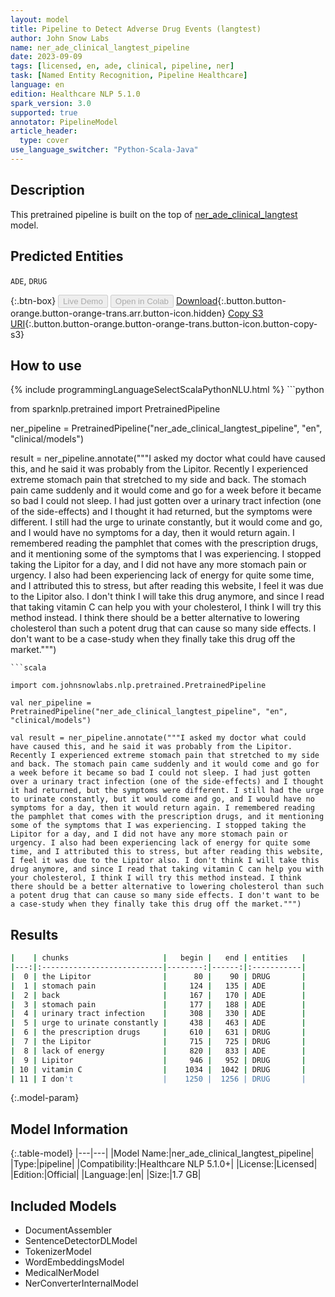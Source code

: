 ```yaml
---
layout: model
title: Pipeline to Detect Adverse Drug Events (langtest)
author: John Snow Labs
name: ner_ade_clinical_langtest_pipeline
date: 2023-09-09
tags: [licensed, en, ade, clinical, pipeline, ner]
task: [Named Entity Recognition, Pipeline Healthcare]
language: en
edition: Healthcare NLP 5.1.0
spark_version: 3.0
supported: true
annotator: PipelineModel
article_header:
  type: cover
use_language_switcher: "Python-Scala-Java"
---
```


## Description

This pretrained pipeline is built on the top of [ner_ade_clinical_langtest](https://nlp.johnsnowlabs.com/2023/07/31/ner_ade_clinical_langtest_en.html) model.

## Predicted Entities
`ADE`, `DRUG`

{:.btn-box}
<button class="button button-orange" disabled>Live Demo</button>
<button class="button button-orange" disabled>Open in Colab</button>
[Download](https://s3.amazonaws.com/auxdata.johnsnowlabs.com/clinical/models/ner_ade_clinical_langtest_pipeline_en_5.1.0_3.0_1694280973257.zip){:.button.button-orange.button-orange-trans.arr.button-icon.hidden}
[Copy S3 URI](s3://auxdata.johnsnowlabs.com/clinical/models/ner_ade_clinical_langtest_pipeline_en_5.1.0_3.0_1694280973257.zip){:.button.button-orange.button-orange-trans.button-icon.button-copy-s3}

## How to use



<div class="tabs-box" markdown="1">
{% include programmingLanguageSelectScalaPythonNLU.html %}
```python

from sparknlp.pretrained import PretrainedPipeline

ner_pipeline = PretrainedPipeline("ner_ade_clinical_langtest_pipeline", "en", "clinical/models")

result = ner_pipeline.annotate("""I asked my doctor what could have caused this, and he said it was probably from the Lipitor. Recently I experienced extreme stomach pain that stretched to my side and back. The stomach pain came suddenly and it would come and go for a week before it became so bad I could not sleep. I had just gotten over a urinary tract infection (one of the side-effects) and I thought it had returned, but the symptoms were different. I still had the urge to urinate constantly, but it would come and go, and I would have no symptoms for a day, then it would return again. I remembered reading the pamphlet that comes with the prescription drugs, and it mentioning some of the symptoms that I was experiencing. I stopped taking the Lipitor for a day, and I did not have any more stomach pain or urgency. I also had been experiencing lack of energy for quite some time, and I attributed this to stress, but after reading this website, I feel it was due to the Lipitor also. I don't think I will take this drug anymore, and since I read that taking vitamin C can help you with your cholesterol, I think I will try this method instead. I think there should be a better alternative to lowering cholesterol than such a potent drug that can cause so many side effects. I don't want to be a case-study when they finally take this drug off the market.""")

```
```scala

import com.johnsnowlabs.nlp.pretrained.PretrainedPipeline

val ner_pipeline = PretrainedPipeline("ner_ade_clinical_langtest_pipeline", "en", "clinical/models")

val result = ner_pipeline.annotate("""I asked my doctor what could have caused this, and he said it was probably from the Lipitor. Recently I experienced extreme stomach pain that stretched to my side and back. The stomach pain came suddenly and it would come and go for a week before it became so bad I could not sleep. I had just gotten over a urinary tract infection (one of the side-effects) and I thought it had returned, but the symptoms were different. I still had the urge to urinate constantly, but it would come and go, and I would have no symptoms for a day, then it would return again. I remembered reading the pamphlet that comes with the prescription drugs, and it mentioning some of the symptoms that I was experiencing. I stopped taking the Lipitor for a day, and I did not have any more stomach pain or urgency. I also had been experiencing lack of energy for quite some time, and I attributed this to stress, but after reading this website, I feel it was due to the Lipitor also. I don't think I will take this drug anymore, and since I read that taking vitamin C can help you with your cholesterol, I think I will try this method instead. I think there should be a better alternative to lowering cholesterol than such a potent drug that can cause so many side effects. I don't want to be a case-study when they finally take this drug off the market.""")

```
</div>

## Results

```bash
|    | chunks                     |   begin |   end | entities   |
|---:|:---------------------------|--------:|------:|:-----------|
|  0 | the Lipitor                |      80 |    90 | DRUG       |
|  1 | stomach pain               |     124 |   135 | ADE        |
|  2 | back                       |     167 |   170 | ADE        |
|  3 | stomach pain               |     177 |   188 | ADE        |
|  4 | urinary tract infection    |     308 |   330 | ADE        |
|  5 | urge to urinate constantly |     438 |   463 | ADE        |
|  6 | the prescription drugs     |     610 |   631 | DRUG       |
|  7 | the Lipitor                |     715 |   725 | DRUG       |
|  8 | lack of energy             |     820 |   833 | ADE        |
|  9 | Lipitor                    |     946 |   952 | DRUG       |
| 10 | vitamin C                  |    1034 |  1042 | DRUG       |
| 11 | I don't                    |    1250 |  1256 | DRUG       |
```

{:.model-param}
## Model Information

{:.table-model}
|---|---|
|Model Name:|ner_ade_clinical_langtest_pipeline|
|Type:|pipeline|
|Compatibility:|Healthcare NLP 5.1.0+|
|License:|Licensed|
|Edition:|Official|
|Language:|en|
|Size:|1.7 GB|

## Included Models

- DocumentAssembler
- SentenceDetectorDLModel
- TokenizerModel
- WordEmbeddingsModel
- MedicalNerModel
- NerConverterInternalModel